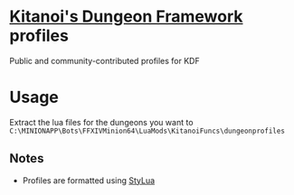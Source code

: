 # [Kitanoi's Dungeon Framework](http://wiki.mmominion.com/doku.php?id=kitanois_dungeon_framework) profiles

Public and community-contributed profiles for KDF

# Usage

Extract the lua files for the dungeons you want to `C:\MINIONAPP\Bots\FFXIVMinion64\LuaMods\KitanoiFuncs\dungeonprofiles`

## Notes

* Profiles are formatted using [StyLua](https://github.com/johnnymorganz/stylua) 
